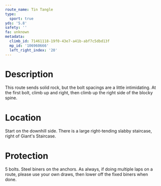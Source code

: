 ```yaml
---
route_name: Tin Tangle
type:
  sport: true
yds: '5.8'
safety: ''
fa: unknown
metadata:
  climb_id: 71461118-19f0-43e7-a41b-abf7c5dbd13f
  mp_id: '106960666'
  left_right_index: '20'
---
```

# Description
This route sends solid rock, but the bolt spacings are a little intimidating. At the first bolt, climb up and right, then climb up the right side of the blocky spine.

# Location
Start on the downhill side. There is a large right-tending slabby staircase, right of Giant's Staircase.

# Protection
5 bolts. Steel biners on the anchors. As always, if doing multiple laps on a route, please use your own draws, then lower off the fixed biners when done.
